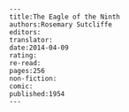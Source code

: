 
    ---
    title:The Eagle of the Ninth
    authors:Rosemary Sutcliffe
    editors:
    translator:
    date:2014-04-09
    rating:
    re-read:
    pages:256
    non-fiction:
    comic:
    published:1954
    ---

    